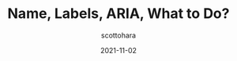 ---
author: scottohara
date: 2021-11-02
permalink: false
tags:
  - accessibility
  - writing
  - naming
target_url: https://www.scottohara.me/blog/2021/11/02/names-and-labels.html
title: Name, Labels, ARIA, What to Do?
---